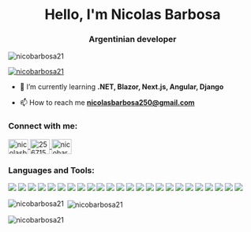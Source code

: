<h1 align="center">Hello, I'm Nicolas Barbosa</h1>
<h3 align="center">Argentinian developer</h3>

<p align="left">
  <img src="https://komarev.com/ghpvc/?username=nicobarbosa21&label=Profile%20views&color=0e75b6&style=flat" alt="nicobarbosa21" />
</p>

<p align="left">
  <a href="https://github.com/ryo-ma/github-profile-trophy">
    <img src="https://github-profile-trophy.vercel.app/?username=nicobarbosa21&theme=onedark" alt="nicobarbosa21" />
  </a>
</p>

- 🌱 I’m currently learning **.NET, Blazor, Next.js, Angular, Django**

- 📫 How to reach me **nicolasbarbosa250@gmail.com**

<h3 align="left">Connect with me:</h3>
<p align="left">
  <a href="https://linkedin.com/in/nicolasbarbosamarchi" target="blank">
    <img align="center" src="https://raw.githubusercontent.com/rahuldkjain/github-profile-readme-generator/master/src/images/icons/Social/linked-in-alt.svg" alt="nicolasbarbosamarchi" height="30" width="40" />
  </a>
  <a href="https://stackoverflow.com/users/25671590" target="blank">
    <img align="center" src="https://raw.githubusercontent.com/rahuldkjain/github-profile-readme-generator/master/src/images/icons/Social/stack-overflow.svg" alt="25671590" height="30" width="40" />
  </a>
  <a href="https://instagram.com/nicobarbosa21" target="blank">
    <img align="center" src="https://raw.githubusercontent.com/rahuldkjain/github-profile-readme-generator/master/src/images/icons/Social/instagram.svg" alt="nicobarbosa21" height="30" width="40" />
  </a>
</p>

<h3 align="left">Languages and Tools:</h3>

<p align="left">
  <img src="https://img.shields.io/badge/Angular-DD0031?style=for-the-badge&logo=angular&logoColor=white"/>
  <img src="https://img.shields.io/badge/AWS-232F3E?style=for-the-badge&logo=amazonaws&logoColor=white"/>
  <img src="https://img.shields.io/badge/Azure-0078D4?style=for-the-badge&logo=microsoftazure&logoColor=white"/>
  <img src="https://img.shields.io/badge/Bootstrap-7952B3?style=for-the-badge&logo=bootstrap&logoColor=white"/>
  <img src="https://img.shields.io/badge/C%23-239120?style=for-the-badge&logo=csharp&logoColor=white"/>
  <img src="https://img.shields.io/badge/CSS3-1572B6?style=for-the-badge&logo=css3&logoColor=white"/>
  <img src="https://img.shields.io/badge/Django-092E20?style=for-the-badge&logo=django&logoColor=white"/>
  <img src="https://img.shields.io/badge/Docker-2496ED?style=for-the-badge&logo=docker&logoColor=white"/>
  <img src="https://img.shields.io/badge/.NET-512BD4?style=for-the-badge&logo=dotnet&logoColor=white"/>
  <img src="https://img.shields.io/badge/Git-F05032?style=for-the-badge&logo=git&logoColor=white"/>
  <img src="https://img.shields.io/badge/HTML5-E34F26?style=for-the-badge&logo=html5&logoColor=white"/>
  <img src="https://img.shields.io/badge/Java-ED8B00?style=for-the-badge&logo=java&logoColor=white"/>
  <img src="https://img.shields.io/badge/JavaScript-F7DF1E?style=for-the-badge&logo=javascript&logoColor=black"/>
  <img src="https://img.shields.io/badge/Jest-C21325?style=for-the-badge&logo=jest&logoColor=white"/>
  <img src="https://img.shields.io/badge/Linux-FCC624?style=for-the-badge&logo=linux&logoColor=black"/>
  <img src="https://img.shields.io/badge/SQL%20Server-CC2927?style=for-the-badge&logo=microsoftsqlserver&logoColor=white"/>
  <img src="https://img.shields.io/badge/Next.js-000000?style=for-the-badge&logo=nextdotjs&logoColor=white"/>
  <img src="https://img.shields.io/badge/Node.js-339933?style=for-the-badge&logo=nodedotjs&logoColor=white"/>
  <img src="https://img.shields.io/badge/Pandas-150458?style=for-the-badge&logo=pandas&logoColor=white"/>
  <img src="https://img.shields.io/badge/Postman-FF6C37?style=for-the-badge&logo=postman&logoColor=white"/>
  <img src="https://img.shields.io/badge/Python-3776AB?style=for-the-badge&logo=python&logoColor=white"/>
  <img src="https://img.shields.io/badge/React-20232A?style=for-the-badge&logo=react&logoColor=61DAFB"/>
  <img src="https://img.shields.io/badge/SQLite-003B57?style=for-the-badge&logo=sqlite&logoColor=white"/>
  <img src="https://img.shields.io/badge/TypeScript-3178C6?style=for-the-badge&logo=typescript&logoColor=white"/>
</p>

<p>
  <img align="left" src="https://github-readme-stats.vercel.app/api/top-langs?username=nicobarbosa21&show_icons=true&locale=en&layout=compact&theme=dark" alt="nicobarbosa21" />
</p>

<p>
  &nbsp;<img align="center" src="https://github-readme-stats.vercel.app/api?username=nicobarbosa21&show_icons=true&locale=en&theme=dark" alt="nicobarbosa21" />
</p>

<p>
  <img align="center" src="https://github-readme-streak-stats.herokuapp.com/?user=nicobarbosa21&theme=dark" alt="nicobarbosa21" />
</p>
